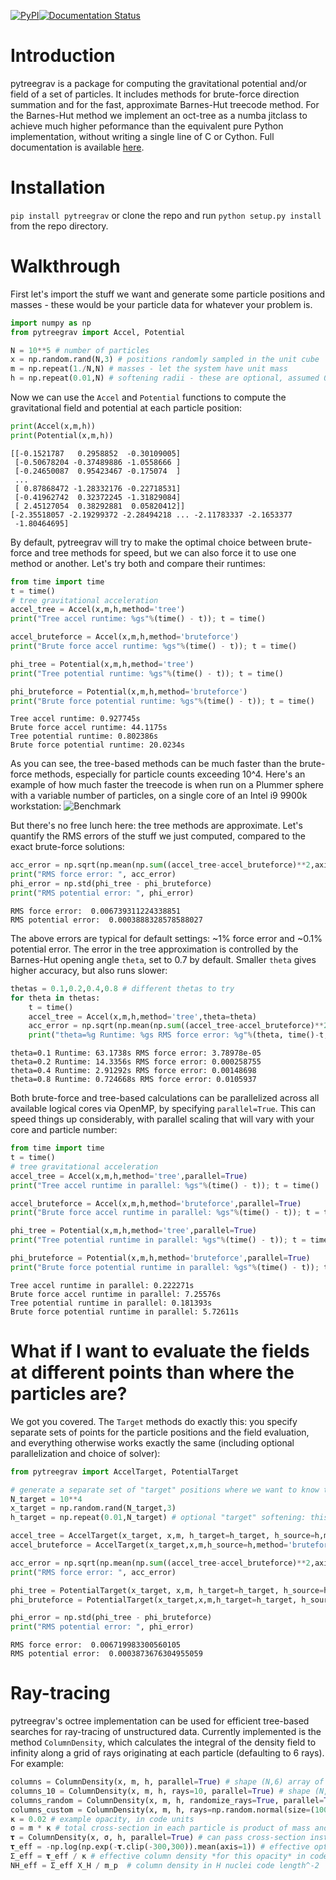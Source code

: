 [![PyPI](https://img.shields.io/pypi/v/pytreegrav)](https://pypi.org/project/pytreegrav)[![Documentation Status](https://readthedocs.org/projects/pytreegrav/badge/?version=latest)](https://pytreegrav.readthedocs.io/en/latest/?badge=latest)

# Introduction
pytreegrav is a package for computing the gravitational potential and/or field of a set of particles. It includes methods for brute-force direction summation and for the fast, approximate Barnes-Hut treecode method. For the Barnes-Hut method we implement an oct-tree as a numba jitclass to achieve much higher peformance than the equivalent pure Python implementation, without writing a single line of C or Cython. Full documentation is available [here](http://pytreegrav.readthedocs.io).

# Installation

```pip install pytreegrav``` or clone the repo and run ```python setup.py install``` from the repo directory.

# Walkthrough
First let's import the stuff we want and generate some particle positions and masses - these would be your particle data for whatever your problem is.


```python
import numpy as np
from pytreegrav import Accel, Potential
```


```python
N = 10**5 # number of particles
x = np.random.rand(N,3) # positions randomly sampled in the unit cube
m = np.repeat(1./N,N) # masses - let the system have unit mass
h = np.repeat(0.01,N) # softening radii - these are optional, assumed 0 if not provided to the frontend functions
```

Now we can use the ``Accel`` and ``Potential`` functions to compute the gravitational field and potential at each particle position:


```python
print(Accel(x,m,h))
print(Potential(x,m,h))
```

    [[-0.1521787   0.2958852  -0.30109005]
     [-0.50678204 -0.37489886 -1.0558666 ]
     [-0.24650087  0.95423467 -0.175074  ]
     ...
     [ 0.87868472 -1.28332176 -0.22718531]
     [-0.41962742  0.32372245 -1.31829084]
     [ 2.45127054  0.38292881  0.05820412]]
    [-2.35518057 -2.19299372 -2.28494218 ... -2.11783337 -2.1653377
     -1.80464695]


By default, pytreegrav will try to make the optimal choice between brute-force and tree methods for speed, but we can also force it to use one method or another. Let's try both and compare their runtimes:


```python
from time import time
t = time()
# tree gravitational acceleration
accel_tree = Accel(x,m,h,method='tree')
print("Tree accel runtime: %gs"%(time() - t)); t = time()

accel_bruteforce = Accel(x,m,h,method='bruteforce')
print("Brute force accel runtime: %gs"%(time() - t)); t = time()

phi_tree = Potential(x,m,h,method='tree')
print("Tree potential runtime: %gs"%(time() - t)); t = time()

phi_bruteforce = Potential(x,m,h,method='bruteforce')
print("Brute force potential runtime: %gs"%(time() - t)); t = time()
```

    Tree accel runtime: 0.927745s
    Brute force accel runtime: 44.1175s
    Tree potential runtime: 0.802386s
    Brute force potential runtime: 20.0234s


As you can see, the tree-based methods can be much faster than the brute-force methods, especially for particle counts exceeding 10^4. Here's an example of how much faster the treecode is when run on a Plummer sphere with a variable number of particles, on a single core of an Intel i9 9900k workstation:
![Benchmark](images/CPU_Time_serial.png)


But there's no free lunch here: the tree methods are approximate. Let's quantify the RMS errors of the stuff we just computed, compared to the exact brute-force solutions:


```python
acc_error = np.sqrt(np.mean(np.sum((accel_tree-accel_bruteforce)**2,axis=1))) # RMS force error
print("RMS force error: ", acc_error)
phi_error = np.std(phi_tree - phi_bruteforce)
print("RMS potential error: ", phi_error)
```

    RMS force error:  0.006739311224338851
    RMS potential error:  0.0003888328578588027


The above errors are typical for default settings: ~1% force error and ~0.1\% potential error. The error in the tree approximation is controlled by the Barnes-Hut opening angle ``theta``, set to 0.7 by default. Smaller ``theta`` gives higher accuracy, but also runs slower:


```python
thetas = 0.1,0.2,0.4,0.8 # different thetas to try
for theta in thetas:
    t = time()    
    accel_tree = Accel(x,m,h,method='tree',theta=theta)
    acc_error = np.sqrt(np.mean(np.sum((accel_tree-accel_bruteforce)**2,axis=1)))
    print("theta=%g Runtime: %gs RMS force error: %g"%(theta, time()-t, acc_error))
```

    theta=0.1 Runtime: 63.1738s RMS force error: 3.78978e-05
    theta=0.2 Runtime: 14.3356s RMS force error: 0.000258755
    theta=0.4 Runtime: 2.91292s RMS force error: 0.00148698
    theta=0.8 Runtime: 0.724668s RMS force error: 0.0105937


Both brute-force and tree-based calculations can be parallelized across all available logical cores via OpenMP, by specifying ``parallel=True``. This can speed things up considerably, with parallel scaling that will vary with your core and particle number:


```python
from time import time
t = time()
# tree gravitational acceleration
accel_tree = Accel(x,m,h,method='tree',parallel=True)
print("Tree accel runtime in parallel: %gs"%(time() - t)); t = time()

accel_bruteforce = Accel(x,m,h,method='bruteforce',parallel=True)
print("Brute force accel runtime in parallel: %gs"%(time() - t)); t = time()

phi_tree = Potential(x,m,h,method='tree',parallel=True)
print("Tree potential runtime in parallel: %gs"%(time() - t)); t = time()

phi_bruteforce = Potential(x,m,h,method='bruteforce',parallel=True)
print("Brute force potential runtime in parallel: %gs"%(time() - t)); t = time()
```

    Tree accel runtime in parallel: 0.222271s
    Brute force accel runtime in parallel: 7.25576s
    Tree potential runtime in parallel: 0.181393s
    Brute force potential runtime in parallel: 5.72611s


# What if I want to evaluate the fields at different points than where the particles are?

We got you covered. The ``Target`` methods do exactly this: you specify separate sets of points for the particle positions and the field evaluation, and everything otherwise works exactly the same (including optional parallelization and choice of solver):


```python
from pytreegrav import AccelTarget, PotentialTarget

# generate a separate set of "target" positions where we want to know the potential and field
N_target = 10**4
x_target = np.random.rand(N_target,3)
h_target = np.repeat(0.01,N_target) # optional "target" softening: this sets a floor on the softening length of all forces/potentials computed

accel_tree = AccelTarget(x_target, x,m, h_target=h_target, h_source=h,method='tree') # we provide the points/masses/softenings we generated before as the "source" particles
accel_bruteforce = AccelTarget(x_target,x,m,h_source=h,method='bruteforce')

acc_error = np.sqrt(np.mean(np.sum((accel_tree-accel_bruteforce)**2,axis=1))) # RMS force error
print("RMS force error: ", acc_error)

phi_tree = PotentialTarget(x_target, x,m, h_target=h_target, h_source=h,method='tree') # we provide the points/masses/softenings we generated before as the "source" particles
phi_bruteforce = PotentialTarget(x_target,x,m,h_target=h_target, h_source=h,method='bruteforce')

phi_error = np.std(phi_tree - phi_bruteforce)
print("RMS potential error: ", phi_error)
```

    RMS force error:  0.006719983300560105
    RMS potential error:  0.0003873676304955059

# Ray-tracing

pytreegrav's octree implementation can be used for efficient tree-based searches for ray-tracing of unstructured data. Currently implemented is the method ``ColumnDensity``, which calculates the integral of the density field to infinity along a grid of rays originating at each particle (defaulting to 6 rays). For example:

```python
columns = ColumnDensity(x, m, h, parallel=True) # shape (N,6) array of column densities along 6 rays oriented along cartesian axes
columns_10 = ColumnDensity(x, m, h, rays=10, parallel=True) # shape (N, 10) array column densities along 10 random rays
columns_random = ColumnDensity(x, m, h, randomize_rays=True, parallel=True) # can randomize the ray grid for each particle so that there are no correlated errors due to the angular discretization
columns_custom = ColumnDensity(x, m, h, rays=np.random.normal(size=(100,3)), parallel=True)  # can also pass an arbitrary set of rays for the raygrid; these need not be normalized
κ = 0.02 # example opacity, in code units
σ = m * κ # total cross-section in each particle is product of mass and opacity
𝛕 = ColumnDensity(x, σ, h, parallel=True) # can pass cross-section instead of mass to get optical depth
𝛕_eff = -np.log(np.exp(-𝛕.clip(-300,300)).mean(axis=1)) # effective optical depth that would give the same radiation flux from a background; note clipping because overflow is not uncommon here
Σ_eff = 𝛕_eff / κ # effective column density *for this opacity* in code mass/code length^2
NH_eff = Σ_eff X_H / m_p  # column density in H nuclei code length^-2
```
